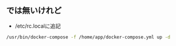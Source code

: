 ## では無いけれど
- /etc/rc.localに追記
```bash
/usr/bin/docker-compose -f /home/app/docker-compose.yml up -d
```
